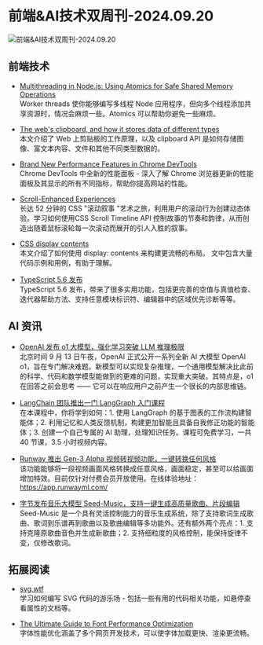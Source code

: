 # 前端&AI技术双周刊-2024.09.20
![前端&AI技术双周刊-2024.09.20](https://gips0.baidu.com/it/u=3453253283,3618009981&fm=3028&app=3028&f=JPEG&fmt=auto&q=86&size=f900_383)

## 前端技术
- [Multithreading in Node.js: Using Atomics for Safe Shared Memory Operations](https://pavel-romanov.com/multithreading-in-nodejs-using-atomics-for-safe-shared-memory-operations)
<br>Worker threads 使你能够编写多线程 Node 应用程序，但向多个线程添加共享资源时，情况会麻烦一些。Atomics 可以帮助你避免一些麻烦。

- [The web's clipboard, and how it stores data of different types](https://alexharri.com/blog/clipboard)
<br>本文介绍了 Web 上剪贴板的工作原理，以及 clipboard API 是如何存储图像、富文本内容、文件和其他不同类型数据的。

- [Brand New Performance Features in Chrome DevTools](https://www.debugbear.com/blog/fix-web-performance-devtools)
<br>Chrome DevTools 中全新的性能面板 - 深入了解 Chrome 浏览器更新的性能面板及其显示的所有不同指标，帮助你提高网站的性能。

- [Scroll-Enhanced Experiences](https://www.youtube.com/watch?v=YGxOh85VtFg)
<br>长达 52 分钟的 CSS "滚动叙事 "艺术之旅，利用用户的滚动行为创建动态体验。学习如何使用CSS Scroll Timeline API 控制故事的节奏和韵律，从而创造出随着鼠标滚轮每一次滚动而展开的引人入胜的叙事。

- [CSS display contents](https://ishadeed.com/article/display-contents/)
<br>本文介绍了如何使用 display: contents 来构建更流畅的布局。 文中包含大量代码示例和用例，有助于理解。

- [TypeScript 5.6 发布](https://devblogs.microsoft.com/typescript/announcing-typescript-5-6/)
<br>TypeScript 5.6 发布，带来了很多实用功能，包括更完善的空值与真值检查、迭代器帮助方法、支持任意模块标识符、编辑器中的区域优先诊断等等。

## AI 资讯
- [OpenAI 发布 o1 大模型，强化学习突破 LLM 推理极限](https://openai.com/index/introducing-openai-o1-preview/)
<br>北京时间 9 月 13 日午夜，OpenAI 正式公开一系列全新 AI 大模型 OpenAI o1，旨在专门解决难题。新模型可以实现复杂推理，一个通用模型解决比此前的科学、代码和数学模型能做到的更难的问题，实现重大突破。其特点是，o1 在回答之前会思考 —— 它可以在响应用户之前产生一个很长的内部思维链。

- [LangChain 团队推出一门 LangGraph 入门课程](https://academy.langchain.com/courses/intro-to-langgraph)
<br>在本课程中，你将学到如何：1. 使用 LangGraph 的基于图表的工作流构建智能体；2. 利用记忆和人类反馈机制，构建更加智能且具备自我修正功能的智能体；3. 创建一个自己专属的 AI 助理，处理知识任务。课程可免费学习，一共 40 节课，3.5 小时视频内容。

- [Runway 推出 Gen-3 Alpha 视频转视频功能，一键转换任何风格](https://app.runwayml.com/)
<br>该功能能够将一段视频画面风格转换成任意风格，画面稳定，甚至可以给画面增加特效。目前仅针对付费会员开放使用。在线体验地址：https://app.runwayml.com/

- [字节发布音乐大模型 Seed-Music，支持一键生成高质量歌曲、片段编辑](https://team.doubao.com/seed-music)
<br>Seed-Music 是一个具有灵活控制能力的音乐生成系统，除了支持歌词生成歌曲、歌词到乐谱再到歌曲以及歌曲编辑等多功能外。还有额外两个亮点：1. 支持克隆原歌曲音色并生成新歌曲；2. 支持细粒度的风格控制，能保持旋律不变，仅修改歌词。


## 拓展阅读
- [svg.wtf](https://svg.wtf/)
<br>学习如何编写 SVG 代码的游乐场 - 包括一些有用的代码相关功能，如悬停查看属性的文档等。

- [The Ultimate Guide to Font Performance Optimization](https://www.debugbear.com/blog/website-font-performance)
<br>字体性能优化涵盖了多个网页开发技术，可以使字体加载更快、渲染更流畅。

